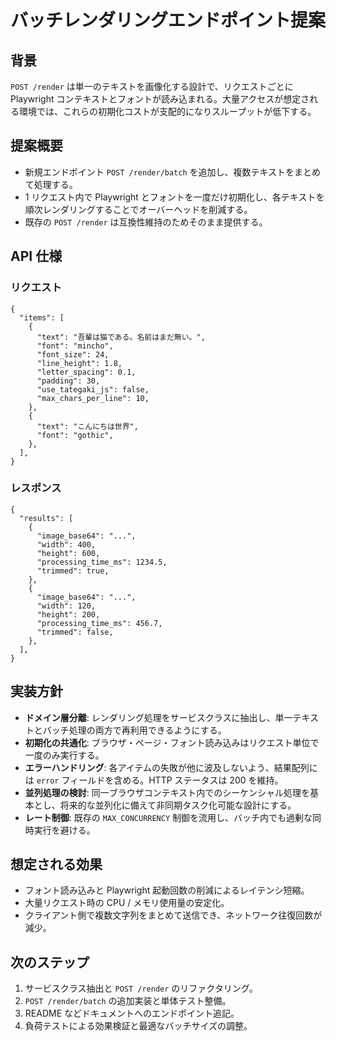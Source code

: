 # バッチレンダリングエンドポイント提案

## 背景

`POST /render` は単一のテキストを画像化する設計で、リクエストごとに Playwright コンテキストとフォントが読み込まれる。大量アクセスが想定される環境では、これらの初期化コストが支配的になりスループットが低下する。

## 提案概要

- 新規エンドポイント `POST /render/batch` を追加し、複数テキストをまとめて処理する。
- 1 リクエスト内で Playwright とフォントを一度だけ初期化し、各テキストを順次レンダリングすることでオーバーヘッドを削減する。
- 既存の `POST /render` は互換性維持のためそのまま提供する。

## API 仕様

### リクエスト

```jsonc
{
  "items": [
    {
      "text": "吾輩は猫である。名前はまだ無い。",
      "font": "mincho",
      "font_size": 24,
      "line_height": 1.8,
      "letter_spacing": 0.1,
      "padding": 30,
      "use_tategaki_js": false,
      "max_chars_per_line": 10,
    },
    {
      "text": "こんにちは世界",
      "font": "gothic",
    },
  ],
}
```

### レスポンス

```jsonc
{
  "results": [
    {
      "image_base64": "...",
      "width": 400,
      "height": 600,
      "processing_time_ms": 1234.5,
      "trimmed": true,
    },
    {
      "image_base64": "...",
      "width": 120,
      "height": 200,
      "processing_time_ms": 456.7,
      "trimmed": false,
    },
  ],
}
```

## 実装方針

- **ドメイン層分離**: レンダリング処理をサービスクラスに抽出し、単一テキストとバッチ処理の両方で再利用できるようにする。
- **初期化の共通化**: ブラウザ・ページ・フォント読み込みはリクエスト単位で一度のみ実行する。
- **エラーハンドリング**: 各アイテムの失敗が他に波及しないよう、結果配列には `error` フィールドを含める。HTTP ステータスは 200 を維持。
- **並列処理の検討**: 同一ブラウザコンテキスト内でのシーケンシャル処理を基本とし、将来的な並列化に備えて非同期タスク化可能な設計にする。
- **レート制御**: 既存の `MAX_CONCURRENCY` 制御を流用し、バッチ内でも過剰な同時実行を避ける。

## 想定される効果

- フォント読み込みと Playwright 起動回数の削減によるレイテンシ短縮。
- 大量リクエスト時の CPU / メモリ使用量の安定化。
- クライアント側で複数文字列をまとめて送信でき、ネットワーク往復回数が減少。

## 次のステップ

1. サービスクラス抽出と `POST /render` のリファクタリング。
2. `POST /render/batch` の追加実装と単体テスト整備。
3. README などドキュメントへのエンドポイント追記。
4. 負荷テストによる効果検証と最適なバッチサイズの調整。
